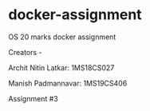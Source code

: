 # docker-assignment
OS 20 marks docker assignment

Creators - 

Archit Nitin Latkar: 1MS18CS027

Manish Padmannavar: 1MS19CS406

Assignment #3
